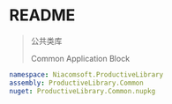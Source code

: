 # README

> 公共类库
> 
> Common Application Block

```yml
namespace: Niacomsoft.ProductiveLibrary
assembly: ProductiveLibrary.Common
nuget: ProductiveLibrary.Common.nupkg
```